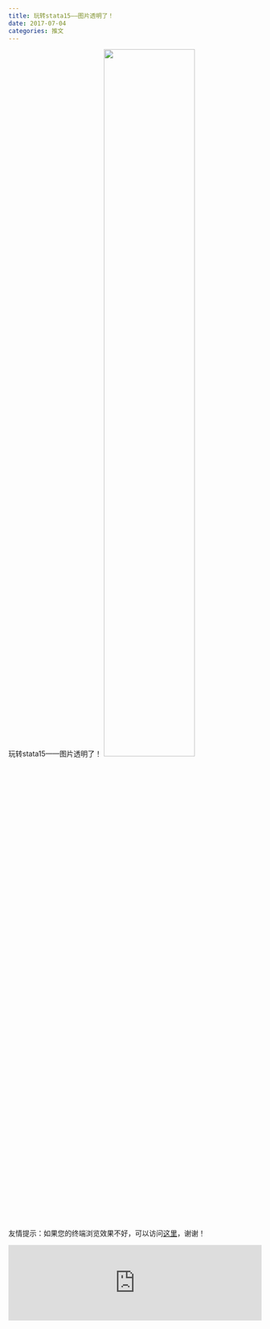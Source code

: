 ```yaml
---
title: 玩转stata15——图片透明了！
date: 2017-07-04
categories: 推文
---
```

玩转stata15——图片透明了！
<img src="http://mmbiz.qpic.cn/mmbiz_png/ACviaWTBFxhZmtztryjRva1p6ZnK2LNTDycpGb58I73MF4hMFib9hlSgacz9FnFhapls40RuISRKySVmkbf8H1uw/0?wx_fmt=png" style="width: 60%; height: auto;"/><!--more-->
友情提示：如果您的终端浏览效果不好，可以访问[这里](https://stata-club.github.io/stata_article/2017-07-04.html)，谢谢！
<iframe src="https://stata-club.github.io/stata_article/2017-07-04.html" id="iframepage" frameborder="0" scrolling="no" marginheight="0" marginwidth="0" width="100%" onLoad="iFrameHeight()"></iframe>
<script type="text/javascript" language="javascript">
function iFrameHeight() {
var ifm= document.getElementById("iframepage");
var subWeb = document.frames ? document.frames["iframepage"].document : ifm.contentDocument;   
if(ifm != null && subWeb != null) {
 ifm.height = subWeb.body.scrollHeight;
} 
} 
</script> 
